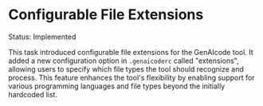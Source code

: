 # Configurable File Extensions

Status: Implemented

This task introduced configurable file extensions for the GenAIcode tool. It added a new configuration option in `.genaicoderc` called "extensions", allowing users to specify which file types the tool should recognize and process. This feature enhances the tool's flexibility by enabling support for various programming languages and file types beyond the initially hardcoded list.
